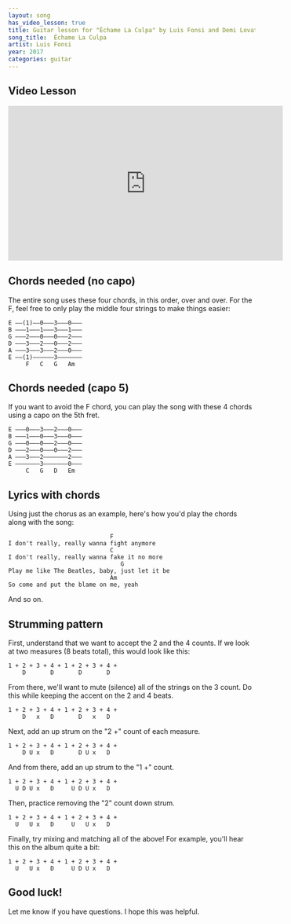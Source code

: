 ```yaml
---
layout: song
has_video_lesson: true
title: Guitar lesson for "Échame La Culpa" by Luis Fonsi and Demi Lovato
song_title:  Échame La Culpa
artist: Luis Fonsi
year: 2017
categories: guitar
---
```


## Video Lesson

<iframe width="560" height="315" src="https://www.youtube.com/embed/qN7xKl4sErc?showinfo=0" frameborder="0" allowfullscreen></iframe>

## Chords needed (no capo)

The entire song uses these four chords, in this order, over and over. For the F, feel free to only play the middle four strings to make things easier:

    E ––(1)––0–––3–––0–––
    B –––1–––1–––3–––1–––
    G –––2–––0–––0–––2–––
    D –––3–––2–––0–––2–––
    A –––3–––3–––2–––0–––
    E ––(1)––––––3–––––––
         F   C   G   Am

## Chords needed (capo 5)

If you want to avoid the F chord, you can play the song with these 4 chords using a capo on the 5th fret.

    E –––0–––3–––2–––0–––
    B –––1–––0–––3–––0–––
    G –––0–––0–––2–––0–––
    D –––2–––0–––0–––2–––
    A –––3–––2–––––––2–––
    E –––––––3–––––––0–––
         C   G   D   Em

## Lyrics with chords

Using just the chorus as an example, here's how you'd play the chords along with the song:

                                 F
    I don't really, really wanna fight anymore
                                 C
    I don't really, really wanna fake it no more
                                    G
    Play me like The Beatles, baby, just let it be
                                 Am
    So come and put the blame on me, yeah

And so on.

## Strumming pattern

First, understand that we want to accept the 2 and the 4 counts. If we look at two measures (8 beats total), this would look like this:

    1 + 2 + 3 + 4 + 1 + 2 + 3 + 4 +
        D       D       D       D

From there, we'll want to mute (silence) all of the strings on the 3 count. Do this while keeping the accent on the 2 and 4 beats.

    1 + 2 + 3 + 4 + 1 + 2 + 3 + 4 +
        D   x   D       D   x   D

Next, add an up strum on the "2 +" count of each measure.

    1 + 2 + 3 + 4 + 1 + 2 + 3 + 4 +
        D U x   D       D U x   D

And from there, add an up strum to the "1 +" count.

    1 + 2 + 3 + 4 + 1 + 2 + 3 + 4 +
      U D U x   D     U D U x   D

Then, practice removing the "2" count down strum.

    1 + 2 + 3 + 4 + 1 + 2 + 3 + 4 +
      U   U x   D     U   U x   D

Finally, try mixing and matching all of the above! For example, you'll hear this on the album quite a bit:

    1 + 2 + 3 + 4 + 1 + 2 + 3 + 4 +
      U   U x   D     U D U x   D

## Good luck!

Let me know if you have questions. I hope this was helpful.
